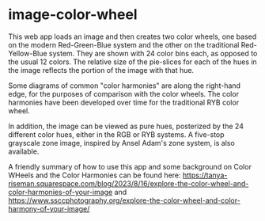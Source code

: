 # image-color-wheel
This web app loads an image and then creates two color wheels, one based on the modern Red-Green-Blue system and the other on the traditional Red-Yellow-Blue system. They are shown with 24 color bins each, as opposed to the usual 12 colors. The relative size of the pie-slices for each of the hues in the image reflects the portion of the image with that hue. 

Some diagrams of common "color harmonies" are along the right-hand edge, for the purposes of comparison with the color wheels. The color harmonies have been developed over time for the traditional RYB color wheel.

In addition, the image can be viewed as pure hues, posterized by the 24 different color hues, either in the RGB or RYB systems. A five-stop grayscale zone image, inspired by Ansel Adam's zone system, is also available.

A friendly summary of how to use this app and some background on Color WHeels and the Color Harmonies can be found here:
https://tanya-riseman.squarespace.com/blog/2023/8/16/explore-the-color-wheel-and-color-harmonies-of-your-image
and
https://www.ssccphotography.org/explore-the-color-wheel-and-color-harmony-of-your-image/

